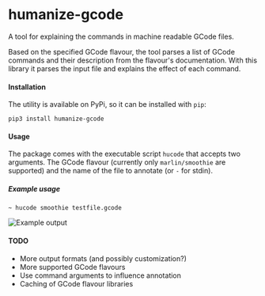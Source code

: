 # humanize-gcode

A tool for explaining the commands in machine readable GCode files.

Based on the specified GCode flavour, the tool parses a list of GCode commands and their description from the flavour's documentation. With this library it parses the input file and explains the effect of each command.

#### Installation

The utility is available on PyPi, so it can be installed with `pip`:

`pip3 install humanize-gcode`

#### Usage

The package comes with the executable script `hucode` that accepts two arguments. The GCode flavour (currently only `marlin/smoothie` are supported) and the name of the file to annotate (or `-` for stdin).

##### Example usage

`~ hucode smoothie testfile.gcode`

![Example output](https://i.imgur.com/u87tTqs.png)

#### TODO

- More output formats (and possibly customization?)
- More supported GCode flavours
- Use command arguments to influence annotation
- Caching of GCode flavour libraries